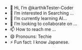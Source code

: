 - 👋 Hi, I’m @karthikTester-Coder
- 👀 I’m interested in Searching ...
- 🌱 I’m currently learning AI...
- 💞️ I’m looking to collaborate on ...
- 📫 How to reach me ...
- 😄 Pronouns: Techie
- ⚡ Fun fact: I know Japanese.

<!---
karthikTester-Coder/karthikTester-Coder is a ✨ special ✨ repository because its `README.md` (this file) appears on your GitHub profile.
You can click the Preview link to take a look at your changes.
--->

